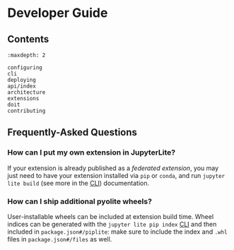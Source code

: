 # Developer Guide

## Contents

```{toctree}
:maxdepth: 2

configuring
cli
deploying
api/index
architecture
extensions
doit
contributing
```

## Frequently-Asked Questions

### How can I put my own extension in JupyterLite?

If your extension is already published as a _federated extension_, you may just need to
have your extension installed via `pip` or `conda`, and run `jupyter lite build` (see
more in the [CLI](./cli.ipynb)) documentation.

### How can I ship additional pyolite wheels?

User-installable wheels can be included at extension build time. Wheel indices can be
generated with the `jupyter lite pip index` [CLI](./cli.ipynb#pyolite-wheels) and then
included in `package.json#/piplite`: make sure to include the index and `.whl` files in
`package.json#/files` as well.

